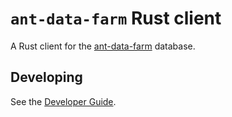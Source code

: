# `ant-data-farm` Rust client

A Rust client for the [ant-data-farm](../ant-data-farm/README.md) database.

## Developing

See the [Developer Guide](../../docs/developer-guide.md).
